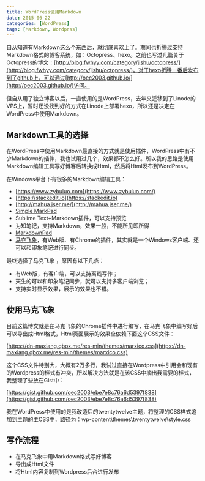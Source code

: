 ```yaml
---
title: WordPress使用Markdown
date: 2015-06-22
categories: [WordPress]
tags: [Markdown, Wordprss]
---
```


自从知道有Markdown这么个东西后，就彻底喜欢上了。期间也折腾过支持Markdown格式的博客系统，如：Octopress、hexo。之前也写过几篇关于Octopress的博文：[http://blog.fwhyy.com/category/jishu/octopress/](http://blog.fwhyy.com/category/jishu/octopress/)。对于hexo折腾一番后发布到了github上，可以通过[http://oec2003.github.io/](http://oec2003.github.io/)访问。

但自从用了独立博客以后，一直使用的是WordPress，去年又迁移到了Linode的VPS上，暂时还没找到好的方式在Linode上部署hexo，所以还是决定在WordPress中使用Markdown。

## Markdown工具的选择

在WordPress中使用Markdown最直接的方式就是使用插件，WordPress中有不少Markdown的插件，我也试用过几个，效果都不怎么好。所以我的思路是使用Markdown编辑工具写好博客后转换成Html，然后将Html发布到WordPress。

在Windows平台下有很多的Markdown编辑工具：

* [https://www.zybuluo.com](https://www.zybuluo.com/)
* [https://stackedit.io](https://stackedit.io)
* [http://mahua.jser.me/](http://mahua.jser.me/)
* [Simple MarkPad](http://simple-markpad.qiniudn.com/)
* Sublime Text+Markdown插件，可以支持预览
* 为知笔记，支持Markdown，效果一般，不能所见即所得
* [MarkdownPad](http://markdownpad.com/)
* [马克飞象](http://maxiang.info/)，有Web版、有Chrome的插件，其实就是一个Windows客户端、还可以和印象笔记进行同步。

最终选择了马克飞象 ，原因有以下几点：

* 有Web版，有客户端，可以支持离线写作；
* 天生的可以和印象笔记同步，就可以支持多客户端浏览；
* 支持实时显示效果，展示的效果也不错。

## 使用马克飞象

目前这篇博文就是在马克飞象的Chrome插件中进行编写，在马克飞象中编写好后可以导出成Html格式，Html页面展示的效果全依赖下面这个CSS文件：

[https://dn-maxiang.qbox.me/res-min/themes/marxico.css](https://dn-maxiang.qbox.me/res-min/themes/marxico.css)

这个CSS文件特别大，大概有2万多行，我试过直接在Wordpress中引用会和现有的Wordpress的样式有冲突，所以解决方法就是在该CSS中摘出我需要的样式，我整理了些放在Gist中：

[https://gist.github.com/oec2003/ebe7e8c76a6d5397f838](https://gist.github.com/oec2003/ebe7e8c76a6d5397f838)

我在WordPress中使用的是我改造后的twentytwelve主题，将整理的CSS样式追加到主题的主CSS中，路径为：wp-content\themes\twentytwelve\style.css

## 写作流程

* 在马克飞象中用Markdown格式写好博客
* 导出成Html文件
* 将Html内容复制到Wordpress后台进行发布

